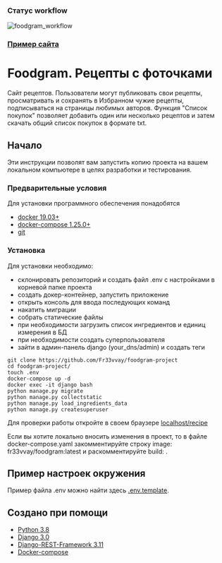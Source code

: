 ### Статус workflow

![foodgram_workflow](https://github.com/Fr33vvay/foodgram-project/workflows/foodgram_workflow/badge.svg)

### [Пример сайта](http://freeway-foodgram.tk/recipe/)
# Foodgram. Рецепты с фоточками

Сайт рецептов. Пользователи могут публиковать свои рецепты, просматривать и 
сохранять в Избранном чужие рецепты, подписываться на страницы любимых авторов.
Функция "Список покупок" позволяет добавить один или несколько рецептов и
затем скачать общий список покупок в формате txt.

## Начало

Эти инструкции позволят вам запустить копию проекта на вашем локальном компьютере в целях разработки и тестирования.

### Предварительные условия

Для установки программного обеспечения понадобятся

* [docker 19.03+](https://www.docker.com/get-started)
* [docker-compose 1.25.0+](https://docs.docker.com/compose/)
* [git](https://github.com/)


### Установка

Для установки необходимо: 
* склонировать репозиторий и создать файл .env с настройками в корневой папке проекта
* создать докер-контейнер, запустить приложение
* открыть консоль для ввода последующих команд 
* накатить миграции
* собрать статические файлы
* при необходимости загрузить список ингредиентов и единиц измерения в БД
* при необходимости создать суперпользователя
* зайти в админ-панель django (your_dns/admin) и создать теги

```
git clone https://github.com/Fr33vvay/foodgram-project
cd foodgram-project/
touch .env
docker-compose up -d
docker exec -it django bash
python manage.py migrate
python manage.py collectstatic
python manage.py load_ingredients_data
python manage.py createsuperuser
```

Для проверки работы откройте в своем браузере [localhost/recipe](http://localhost/recipe)

Если вы хотите локально вносить изменения в проект, то в файле
docker-compose.yaml закомментируйте строку image: fr33vvay/foodgram:latest
и раскомментируйте build: .
## Пример настроек окружения

Пример файла .env можно найти здесь [.env.template](.env.template).
## Создано при помощи
* [Python 3.8](https://www.python.org/downloads/)
* [Django 3.0](https://docs.djangoproject.com/en/3.1/)
* [Django-REST-Framework 3.11](https://www.django-rest-framework.org/)
* [Docker-compose](https://docs.docker.com/compose/)
